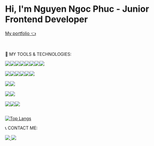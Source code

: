   <h1>Hi, I'm <span style="font-weight:bold;">Nguyen Ngoc Phuc</span> - Junior Frontend Developer</h1>
 
  <a href="https://ngocphucnguyen256.github.io/Portfolio/">My portfolio 👈</a>

  <br/>

  🤖 MY TOOLS & TECHNOLOGIES:
  
  <div style="display:flex; flex-wrap: wrap;">
      <img src="https://img.shields.io/badge/html5-%23E34F26.svg?style=for-the-badge&logo=html5&logoColor=white">
      <img src="https://img.shields.io/badge/css3-%231572B6.svg?style=for-the-badge&logo=css3&logoColor=white">
      <img src="https://img.shields.io/badge/SASS-hotpink.svg?style=for-the-badge&logo=SASS&logoColor=white">
      <img src="https://img.shields.io/badge/javascript-%23323330.svg?style=for-the-badge&logo=javascript&logoColor=%23F7DF1E">
      <img src="https://img.shields.io/badge/react-%2320232a.svg?style=for-the-badge&logo=react&logoColor=%2361DAFB">
      <img src="https://img.shields.io/badge/tailwindcss-%2338B2AC.svg?style=for-the-badge&logo=tailwind-css&logoColor=white">
      <img src="https://img.shields.io/badge/bootstrap-%23563D7C.svg?style=for-the-badge&logo=bootstrap&logoColor=white">
      <img src="https://img.shields.io/badge/jquery-%230769AD.svg?style=for-the-badge&logo=jquery&logoColor=white">
 

  </div>

  <br/>
  <div style="display:flex; flex-wrap: wrap;">
       <img src="https://img.shields.io/badge/node.js-6DA55F?style=for-the-badge&logo=node.js&logoColor=white">
      <img src="https://img.shields.io/badge/python-3670A0?style=for-the-badge&logo=python&logoColor=ffdd54">
      <img src="https://img.shields.io/badge/django-%23092E20.svg?style=for-the-badge&logo=django&logoColor=white">
      <img src="https://img.shields.io/badge/php-%23777BB4.svg?style=for-the-badge&logo=php&logoColor=white">
        <img src="https://img.shields.io/badge/MongoDB-00684A?style=for-the-badge&logo=mongodb&logoColor=white">
      <img src="https://img.shields.io/badge/MySQL-045782?style=for-the-badge&logo=mysql&logoColor=white">
  </div>
    <br/>
  <div style="display:flex; flex-wrap: wrap;">
       <img src="https://img.shields.io/badge/Github-grey.svg?style=for-the-badge&logo=Github&logoColor=white">
     <img src="https://img.shields.io/badge/Bitbucket-blue.svg?style=for-the-badge&logo=Bitbucket&logoColor=white">
  </div>
  <br/>
  <div style="display:flex; flex-wrap: wrap;">
       <img src="https://img.shields.io/badge/Figma-hotpink.svg?style=for-the-badge&logo=Figma&logoColor=white">
     <img src="https://img.shields.io/badge/Filezilla-red.svg?style=for-the-badge&logo=Filezilla&logoColor=white">
  </div>
  <br/>
 
  <div style="display:flex; flex-wrap: wrap;">
    <img src="https://img.shields.io/badge/NPM-%23E34F26.svg?style=for-the-badge&logo=npm&logoColor=white">
    <img src="https://img.shields.io/badge/-ApolloGraphQL-311C87?style=for-the-badge&logo=apollo-graphql">
    <img src="https://img.shields.io/badge/strapi-%232E7EEA.svg?style=for-the-badge&logo=strapi&logoColor=white">
  </div>
   <div style="display:flex; flex-wrap: wrap;">
  </div>
  <br/>
  
    
 [![Top Langs](https://github-readme-stats.vercel.app/api/top-langs/?username=ngocphucnguyen256&langs_count=10&layout=compact)](https://github.com/anuraghazra/github-readme-stats)

  📞 CONTACT ME:
  
  <a href="mailto:ngocphuc.nguyen256@gmail.com"><img src="https://img.shields.io/badge/-Gmail-F7F7F7?style=for-the-badge&logo=Gmail"> </a>
  <a href=https://www.linkedin.com/in/ngocphucnguyen256/> <img src="https://img.shields.io/badge/-LinkedIn-0e76a8?style=for-the-badge&logo=linkedIn"> </a>
  

